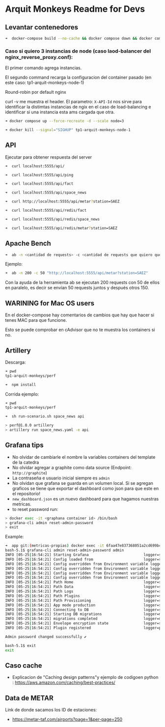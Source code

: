 # Arquit Monkeys Readme for Devs

## Levantar contenedores

``` zsh
➜  docker-compose build --no-cache && docker compose down && docker compose up --force-recreate -d
```

### Caso si quiero 3 instancias de node (caso laod-balancer del nginx_reverse_proxy.conf):

El primer comando agrega instancias.

El segundo command recarga la configuracion del container pasado (en este caso: tp1-arquit-monkeys-node-1)

Round-robin por default nginx

curl -v me muestra el header. El parametro: `X-API-Id` nos sirve para identificar la distimtas instancias de ngix en el caso de load-balancing e identificar si una instancia esta ams cargada que otra.

``` zsh
➜ docker compose up --force-recreate -d --scale node=3

➜ docker kill --signal="SIGHUP" tp1-arquit-monkeys-node-1

```

## API

Ejecutar para obtener respuesta del server

``` zsh
➜  curl localhost:5555/api/
```

``` zsh
➜  curl localhost:5555/api/ping
```

``` zsh
➜  curl localhost:5555/api/fact
```

``` zsh
➜  curl localhost:5555/api/space_news
```

``` zsh
➜  curl http://localhost:5555/api/metar?station=SAEZ
```

``` zsh
➜  curl localhost:5555/api/redis/fact
```

``` zsh
➜  curl localhost:5555/api/redis/space_news
```

``` zsh
➜  curl localhost:5555/api/redis/metar?station=SAEZ
```

## Apache Bench

```zsh
➜  ab -n <cantidad de requests> -c <cantidad de requests que quiero que se ejecuten en paralelo> <url>
```

Ejemplo:

``` zsh
➜  ab -n 200 -c 50 "http://localhost:5555/api/metar?station=SAEZ"
```

Con la ayuda de la herramienta ab se ejecutan 200 requests con 50 de ellos en paralelo, es decir se envían 50 requests juntos y después otros 150.

## WARINING for Mac OS users

En el docker-compose hay comentarios de cambios que hay que hacer si tenes MAC para que funcione.

Esto se puede comprobar en cAdvisor que no te muestra los containers si no.

## Artillery

Descarga:

``` zsh
➜ pwd
tp1-arquit-monkeys/perf

➜  npm install
```

Corrida ejemplo:

``` zsh
➜ pwd
tp1-arquit-monkeys/perf

➜  sh run-scenario.sh space_news api

> perf@1.0.0 artillery
> artillery run space_news.yaml -e api

```

## Grafana tips

- No olvidar de cambiarle el nombre la variables containers del template de la catedra
- No olvidar agregar a graphite como data source (Endpoint: `http://graphite`)
- La contraseña e usuario inicial siempre es `admin`
- No olvidan que grafana se guarda en un volumen local. Si se agregan graficos se tiene que exportar el dashboard como json para que este en el repositorio!
- `new_dashboard.json` es un nuevo dashboard para que hagamos nuestras metricas.
- to reset password run:

```bash
> docker exec -it <graphana container id> /bin/bash
> grafana-cli admin reset-admin-password
> exit
```

Example:

``` bash
➜  app git:(metricas-propias) docker exec -it 6faa47e837368051a2cd699bcc5d614e8a190791174f350c3ea6a62553ef7ff2 /bin/bash
bash-5.1$ grafana-cli admin reset-admin-password admin
INFO [05-25|16:54:21] Starting Grafana                         logger=settings version= commit= branch= compiled=1970-01-01T00:00:00Z
INFO [05-25|16:54:21] Config loaded from                       logger=settings file=/usr/share/grafana/conf/defaults.ini
INFO [05-25|16:54:21] Config overridden from Environment variable logger=settings var="GF_PATHS_DATA=/var/lib/grafana"
INFO [05-25|16:54:21] Config overridden from Environment variable logger=settings var="GF_PATHS_LOGS=/var/log/grafana"
INFO [05-25|16:54:21] Config overridden from Environment variable logger=settings var="GF_PATHS_PLUGINS=/var/lib/grafana/plugins"
INFO [05-25|16:54:21] Config overridden from Environment variable logger=settings var="GF_PATHS_PROVISIONING=/etc/grafana/provisioning"
INFO [05-25|16:54:21] Path Home                                logger=settings path=/usr/share/grafana
INFO [05-25|16:54:21] Path Data                                logger=settings path=/var/lib/grafana
INFO [05-25|16:54:21] Path Logs                                logger=settings path=/var/log/grafana
INFO [05-25|16:54:21] Path Plugins                             logger=settings path=/var/lib/grafana/plugins
INFO [05-25|16:54:21] Path Provisioning                        logger=settings path=/etc/grafana/provisioning
INFO [05-25|16:54:21] App mode production                      logger=settings
INFO [05-25|16:54:21] Connecting to DB                         logger=sqlstore dbtype=sqlite3
INFO [05-25|16:54:21] Starting DB migrations                   logger=migrator
INFO [05-25|16:54:21] migrations completed                     logger=migrator performed=0 skipped=452 duration=603.08µs
INFO [05-25|16:54:21] Envelope encryption state                logger=secrets enabled=true current provider=secretKey.v1
INFO [05-25|16:54:21] Plugin registered                        logger=plugin.loader pluginID=input

Admin password changed successfully ✔

bash-5.1$ exit
exit
```
## Caso cache

- Explicacion de "Caching design patterns"y ejemplo de codigoen python :
https://aws.amazon.com/caching/best-practices/

## Data de METAR
Link de donde sacamos los ID de estaciones:
- https://metar-taf.com/airports?page=1&per-page=250
